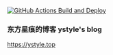[![GitHub Actions Build and Deploy](https://github.com/ystyle/ystyle.github.io/actions/workflows/build.yaml/badge.svg?branch=hexo)](https://github.com/ystyle/ystyle.github.io/actions/workflows/build.yaml)

### 东方星痕的博客 ystyle's blog

https://ystyle.top

